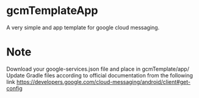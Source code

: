 # gcmTemplateApp
A very simple and app template for google cloud messaging.


# Note
Download your google-services.json file and place in gcmTemplate/app/
Update Gradle files according to official documentation from the following link
https://developers.google.com/cloud-messaging/android/client#get-config
